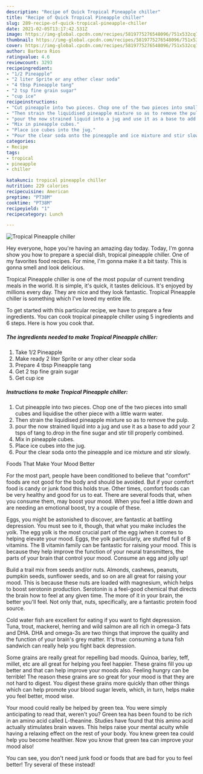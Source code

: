 ```yaml
---
description: "Recipe of Quick Tropical Pineapple chiller"
title: "Recipe of Quick Tropical Pineapple chiller"
slug: 289-recipe-of-quick-tropical-pineapple-chiller
date: 2021-02-05T13:17:42.531Z
image: https://img-global.cpcdn.com/recipes/5819775276548096/751x532cq70/tropical-pineapple-chiller-recipe-main-photo.jpg
thumbnail: https://img-global.cpcdn.com/recipes/5819775276548096/751x532cq70/tropical-pineapple-chiller-recipe-main-photo.jpg
cover: https://img-global.cpcdn.com/recipes/5819775276548096/751x532cq70/tropical-pineapple-chiller-recipe-main-photo.jpg
author: Barbara Rios
ratingvalue: 4.6
reviewcount: 3293
recipeingredient:
- "1/2 Pineapple"
- "2 liter Sprite or any other clear soda"
- "4 tbsp Pineapple tang"
- "2 tsp fine grain sugar"
- "cup ice"
recipeinstructions:
- "Cut pineapple into two pieces. Chop one of the two pieces into small cubes and liquidise the other piece with a little warm water."
- "Then strain the liquidised pineapple mixture so as to remove the pulp."
- "pour the now strained liquid into a jug and use it as a base to add your 2 tsps of tang to.drop in the fine sugar and stir till properly combined."
- "Mix in pineapple cubes."
- "Place ice cubes into the jug."
- "Pour the clear soda onto the pineapple and ice mixture and stir slowly."
categories:
- Recipe
tags:
- tropical
- pineapple
- chiller

katakunci: tropical pineapple chiller 
nutrition: 229 calories
recipecuisine: American
preptime: "PT38M"
cooktime: "PT38M"
recipeyield: "1"
recipecategory: Lunch

---
```



![Tropical Pineapple chiller](https://img-global.cpcdn.com/recipes/5819775276548096/751x532cq70/tropical-pineapple-chiller-recipe-main-photo.jpg)

Hey everyone, hope you're having an amazing day today. Today, I'm gonna show you how to prepare a special dish, tropical pineapple chiller. One of my favorites food recipes. For mine, I'm gonna make it a bit tasty. This is gonna smell and look delicious.

Tropical Pineapple chiller is one of the most popular of current trending meals in the world. It is simple, it's quick, it tastes delicious. It's enjoyed by millions every day. They are nice and they look fantastic. Tropical Pineapple chiller is something which I've loved my entire life.




To get started with this particular recipe, we have to prepare a few ingredients. You can cook tropical pineapple chiller using 5 ingredients and 6 steps. Here is how you cook that.

<!--inarticleads1-->

##### The ingredients needed to make Tropical Pineapple chiller:

1. Take 1/2 Pineapple
1. Make ready 2 liter Sprite or any other clear soda
1. Prepare 4 tbsp Pineapple tang
1. Get 2 tsp fine grain sugar
1. Get cup ice




<!--inarticleads2-->

##### Instructions to make Tropical Pineapple chiller:

1. Cut pineapple into two pieces. Chop one of the two pieces into small cubes and liquidise the other piece with a little warm water.
1. Then strain the liquidised pineapple mixture so as to remove the pulp.
1. pour the now strained liquid into a jug and use it as a base to add your 2 tsps of tang to.drop in the fine sugar and stir till properly combined.
1. Mix in pineapple cubes.
1. Place ice cubes into the jug.
1. Pour the clear soda onto the pineapple and ice mixture and stir slowly.




Foods That Make Your Mood Better


For the most part, people have been conditioned to believe that "comfort" foods are not good for the body and should be avoided. But if your comfort food is candy or junk food this holds true. Other times, comfort foods can be very healthy and good for us to eat. There are several foods that, when you consume them, may boost your mood. When you feel a little down and are needing an emotional boost, try a couple of these.

Eggs, you might be astonished to discover, are fantastic at battling depression. You must see to it, though, that what you make includes the yolk. The egg yolk is the most crucial part of the egg iwhen it comes to helping elevate your mood. Eggs, the yolk particularly, are stuffed full of B vitamins. The B vitamin family can be fantastic for raising your mood. This is because they help improve the function of your neural transmitters, the parts of your brain that control your mood. Consume an egg and jolly up!

Build a trail mix from seeds and/or nuts. Almonds, cashews, peanuts, pumpkin seeds, sunflower seeds, and so on are all great for raising your mood. This is because these nuts are loaded with magnesium, which helps to boost serotonin production. Serotonin is a feel-good chemical that directs the brain how to feel at any given time. The more of it in your brain, the better you'll feel. Not only that, nuts, specifically, are a fantastic protein food source.

Cold water fish are excellent for eating if you want to fight depression. Tuna, trout, mackerel, herring and wild salmon are all rich in omega-3 fats and DHA. DHA and omega-3s are two things that improve the quality and the function of your brain's grey matter. It's true: consuming a tuna fish sandwich can really help you fight back depression. 

Some grains are really great for repelling bad moods. Quinoa, barley, teff, millet, etc are all great for helping you feel happier. These grains fill you up better and that can help improve your moods also. Feeling hungry can be terrible! The reason these grains are so great for your mood is that they are not hard to digest. You digest these grains more quickly than other things which can help promote your blood sugar levels, which, in turn, helps make you feel better, mood wise.

Your mood could really be helped by green tea. You were simply anticipating to read that, weren't you? Green tea has been found to be rich in an amino acid called L-theanine. Studies have found that this amino acid actually stimulates brain waves. This helps raise your mental acuity while having a relaxing effect on the rest of your body. You knew green tea could help you become healthier. Now you know that green tea can improve your mood also!

You can see, you don't need junk food or foods that are bad for you to feel better! Try several of these instead!

